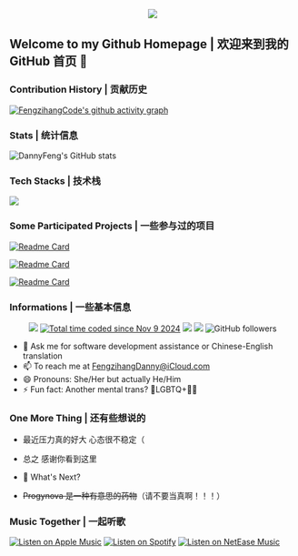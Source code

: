 <p align='center'>
    <img src="https://capsule-render.vercel.app/api?type=waving&color=auto&height=300&section=header&text=Hi%20there%20👋&fontSize=90&animation=fadeIn&fontAlignY=38&desc=Amour%20de%20Chine&descAlignY=51&descAlign=62"/>
</p>

## Welcome to my Github Homepage | 欢迎来到我的 GitHub 首页 🎉

### Contribution History | 贡献历史
[![FengzihangCode's github activity graph](https://github-readme-activity-graph.vercel.app/graph?username=FengzihangCode&theme=github-compact)](https://github.com/ashutosh00710/github-readme-activity-graph)

### Stats | 统计信息
![DannyFeng's GitHub stats](https://github-readme-stats-fengzihangcodes-projects.vercel.app/api?username=FengzihangCode&count_private=true&show_icons=true&theme=dracula)

### Tech Stacks | 技术栈
<img src="https://skillicons.dev/icons?i=git,c,cpp,cs,swift,py,java,kotlin,js,ts,vue,dotnet,md,powershell,eclipse,androidstudio,idea,visualstudio,vscode,cloudflare,azure,vercel,apple,windows,linux,ubuntu" />

### Some Participated Projects | 一些参与过的项目
[![Readme Card](https://github-readme-stats-fengzihangcodes-projects.vercel.app/api/pin/?username=Darock-Studio&repo=Darock-Bili)](https://github.com/Darock-Studio/Darock-Bili)

[![Readme Card](https://github-readme-stats-fengzihangcodes-projects.vercel.app/api/pin/?username=ClassIsland&repo=ClassIsland)](https://github.com/ClassIsland/ClassIsland)

[![Readme Card](https://github-readme-stats-fengzihangcodes-projects.vercel.app/api/pin/?username=Groupguanfang&repo=arkTS)](https://github.com/Groupguanfang/arkTS)

### Informations | 一些基本信息
<p align="center">
    <a href="https://github.com/FengzihangCode"><img src="https://img.shields.io/badge/GitHub-FengzihangCode-blue?logo=github" /></a>
    <a href="https://wakatime.com/@c6e2a898-2862-41ed-95c0-1d69eecf6936"><img src="https://wakatime.com/badge/user/c6e2a898-2862-41ed-95c0-1d69eecf6936.svg" alt="Total time coded since Nov 9 2024" /></a>
    <a href="https://space.bilibili.com/77079756"><img src="https://img.shields.io/badge/哔哩哔哩-DannyFenggggg-pink?logo=bilibili" /></a>
    <img src="https://komarev.com/ghpvc/?username=FengzihangCode" />
    <img alt="GitHub followers" src="https://img.shields.io/github/followers/fengzihangcode">
</p>

- 💬 Ask me for software development assistance or Chinese-English translation
- 📫 To reach me at FengzihangDanny@iCloud.com
- 😄 Pronouns: She/Her but actually He/Him
- ⚡ Fun fact: Another mental trans? 🌈LGBTQ+🏳‍🌈

### One More Thing | 还有些想说的
- 最近压力真的好大 心态很不稳定（
- 总之 感谢你看到这里
- 🎇 What's Next?

- ~~Progynova 是一种有意思的药物~~（请不要当真啊！！！）

### Music Together | 一起听歌

[![Listen on Apple Music](https://img.shields.io/badge/🎵_Listen_on_Apple_Music-ff2a00?logo=apple&logoColor=white)](https://music.apple.com/cn/playlist/dannyfengzihang%E5%96%9C%E6%AC%A2%E7%9A%84%E9%9F%B3%E4%B9%90/pl.u-qxylEMJF348P7ZG)
[![Listen on Spotify](https://img.shields.io/badge/🎧_Listen_on_Spotify-1DB954?logo=spotify&logoColor=white)](https://open.spotify.com/playlist/1c1PmoM8ldmDY4R4VUJmdS?si=f496759fe1f14e51)
[![Listen on NetEase Music](https://img.shields.io/badge/NetEase%20Music-ea3b18.svg)](https://music.163.com)
